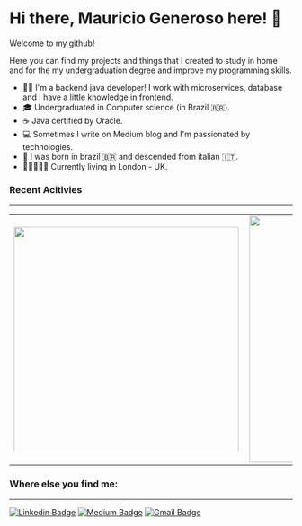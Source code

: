 # Hi there, Mauricio Generoso here! :runner:

Welcome to my github!

Here you can find my projects and things that I created to study in home and for the my undergraduation degree and improve my programming skills.

* :man_technologist: I'm a backend java developer! I work with microservices, database and I have a little knowledge in frontend.
* :mortar_board: Undergraduated in Computer science (in Brazil 🇧🇷).
* :coffee: Java certified by Oracle.
* :computer: Sometimes I write on Medium blog and I'm passionated by technologies.
* :baby: I was born in brazil 🇧🇷 and descended from italian 🇮🇹.
* :guardsman::european_castle::uk: Currently living in London - UK.

### Recent Acitivies
---
<center>
<table>
  <tr>
      <td><img width="400px" align="left" src="https://github-readme-stats.vercel.app/api/top-langs/?username=mauriciogeneroso&hide=html&langs_count=6&layout=compact&theme=dracula" /></td>
      <td><img width="440px" align="left" src="https://github-readme-stats.vercel.app/api?username=mauriciogeneroso&count_private=true&show_icons=true&theme=dracula" /></td>
  </tr>  
</table>
</center>


### Where else you find me:
---
[![Linkedin Badge](https://img.shields.io/badge/-LinkedIn-blue?style=flat-square&logo=Linkedin&logoColor=white&link=https://www.linkedin.com/in/mauriciogeneroso/)](https://www.linkedin.com/in/mauriciogeneroso/)
[![Medium Badge](https://img.shields.io/badge/-Medium-000?style=flat-square&logo=Medium&logoColor=white&link=https://medium.com/@mauriciogeneroso)](https://medium.com/@mauriciogeneroso)
[![Gmail Badge](https://img.shields.io/badge/-Gmail-c14438?style=flat-square&logo=Gmail&logoColor=white&link=mailto:mauriciomarquesgeneroso@gmail.com)](mailto:mauriciomarquesgeneroso@gmail.com)
